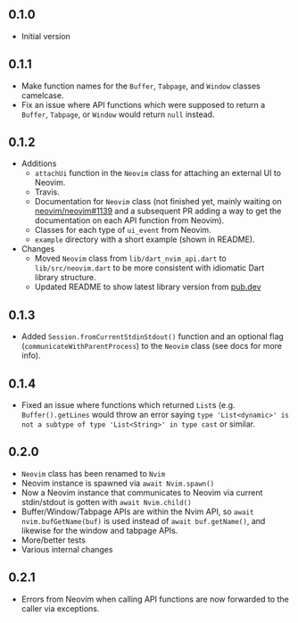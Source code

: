 ## 0.1.0

- Initial version

## 0.1.1

- Make function names for the `Buffer`, `Tabpage`, and `Window` classes
    camelcase.
- Fix an issue where API functions which were supposed to return
    a `Buffer`, `Tabpage`, or `Window` would return `null` instead.
    
## 0.1.2

- Additions
    - `attachUi` function in the `Neovim` class for attaching an external
        UI to Neovim.
    - Travis.
    - Documentation for `Neovim` class (not finished yet, mainly waiting on [neovim/neovim#1139](https://github.com/neovim/neovim/pull/11396) and a subsequent PR adding a way to get
        the documentation on each API function from Neovim).
    - Classes for each type of `ui_event` from Neovim.
    - `example` directory with a short example (shown in README).
- Changes
    - Moved `Neovim` class from `lib/dart_nvim_api.dart` to `lib/src/neovim.dart`
        to be more consistent with idiomatic Dart library structure.
    - Updated README to show latest library version from [pub.dev](http://pub.dev)

## 0.1.3

- Added `Session.fromCurrentStdinStdout()` function and an optional flag
    (`communicateWithParentProcess`) to the `Neovim` class (see docs for more
    info).

## 0.1.4

- Fixed an issue where functions which returned `List`s (e.g.
    `Buffer().getLines` would throw an error saying `type 'List<dynamic>'
    is not a subtype of type 'List<String>' in type cast` or similar.

## 0.2.0

- `Neovim` class has been renamed to `Nvim`
- Neovim instance is spawned via `await Nvim.spawn()`
- Now a Neovim instance that communicates to Neovim via current stdin/stdout is gotten with `await Nvim.child()`
- Buffer/Window/Tabpage APIs are within the Nvim API, so `await nvim.bufGetName(buf)` 
  is used instead of `await buf.getName()`, and likewise for the window and
  tabpage APIs.
- More/better tests
- Various internal changes

## 0.2.1

- Errors from Neovim when calling API functions are now forwarded to the caller
  via exceptions.
